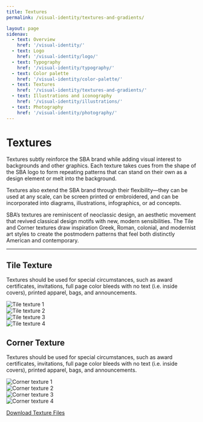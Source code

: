```yaml
---
title: Textures
permalink: /visual-identity/textures-and-gradients/

layout: page
sidenav:
  - text: Overview
    href: '/visual-identity/'
  - text: Logo
    href: '/visual-identity/logo/'
  - text: Typography
    href: '/visual-identity/typography/'
  - text: Color palette
    href: '/visual-identity/color-palette/'
  - text: Textures
    href: '/visual-identity/textures-and-gradients/'
  - text: Illustrations and iconography
    href: '/visual-identity/illustrations/'
  - text: Photography
    href: '/visual-identity/photography/'
---
```



# Textures

Textures subtly reinforce the SBA brand while adding visual interest to backgrounds and other graphics. Each texture takes cues from the shape of the SBA logo to form repeating patterns that can stand on their own as a design element or melt into the background.

Textures also extend the SBA brand through their flexibility—they can be used at any scale, can be screen printed or embroidered, and can be incorporated into diagrams, illustrations, infographics, or ad concepts.

SBA’s textures are reminiscent of neoclassic design, an aesthetic movement that revived classical design motifs with new, modern sensibilities. The Tile and Corner textures draw inspiration Greek, Roman, colonial, and modernist art styles to create the postmodern patterns that feel both distinctly American and contemporary.

---

## Tile Texture

Textures should be used for special circumstances, such as award certificates, invitations, full page color bleeds with no text (i.e. inside covers), printed apparel, bags, and announcements.

<div class="usa-grid-full">
  <div class="usa-width-one-half usa-texture-block">
   <img src="{{ site.baseurl }}/assets/sba/img/pages/textures/tile-texture-1.jpg" alt="Tile texture 1" /> 
  </div>
  <div class="usa-width-one-half usa-texture-block">
   <img src="{{ site.baseurl }}/assets/sba/img/pages/textures/tile-texture-2.jpg" alt="Tile texture 2" /> 
  </div>
</div>
<div class="usa-grid-full">
  <div class="usa-width-one-half usa-texture-block">
   <img src="{{ site.baseurl }}/assets/sba/img/pages/textures/tile-texture-3.jpg" alt="Tile texture 3" /> 
  </div>
  <div class="usa-width-one-half usa-texture-block">
   <img src="{{ site.baseurl }}/assets/sba/img/pages/textures/tile-texture-4.jpg" alt="Tile texture 4" /> 
  </div>
</div>

## Corner Texture
Textures should be used for special circumstances, such as award certificates, invitations, full page color bleeds with no text (i.e. inside covers), printed apparel, bags, and announcements.

<div class="usa-grid-full">
  <div class="usa-width-one-half usa-texture-block">
   <img src="{{ site.baseurl }}/assets/sba/img/pages/textures/corner-texture-1.jpg" alt="Corner texture 1" /> 
  </div>
  <div class="usa-width-one-half usa-texture-block">
   <img src="{{ site.baseurl }}/assets/sba/img/pages/textures/corner-texture-2.jpg" alt="Corner texture 2" /> 
  </div>
</div>
<div class="usa-grid-full">
  <div class="usa-width-one-half usa-texture-block">
   <img src="{{ site.baseurl }}/assets/sba/img/pages/textures/corner-texture-3.jpg" alt="Corner texture 3" /> 
  </div>
  <div class="usa-width-one-half usa-texture-block">
   <img src="{{ site.baseurl }}/assets/sba/img/pages/textures/corner-texture-4.jpg" alt="Corner texture 4" /> 
  </div>
</div>

<a class="usa-button" href="{{ site.baseurl }}">Download Texture Files</a>